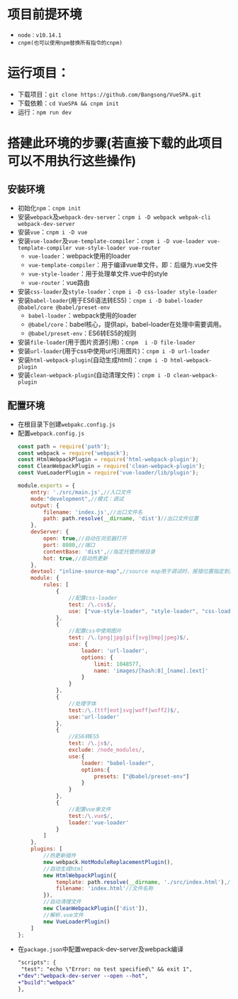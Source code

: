 # 项目前提环境
- `node：v10.14.1`
- `cnpm(也可以使用npm替换所有指令的cnpm)`
# 运行项目：
- 下载项目：`git clone https://github.com/Bangsong/VueSPA.git`
- 下载依赖：`cd VueSPA && cnpm init`
- 运行：`npm run dev`

# 搭建此环境的步骤(若直接下载的此项目可以不用执行这些操作)
## 安装环境
- 初始化`npm`：`cnpm init`
- 安装`webpack`及`webpack-dev-server`：`cnpm i -D webpack webpak-cli webpack-dev-server`
- 安装`vue`：`cnpm i -D vue`
- 安装`vue-loader`及`vue-template-compiler`：`cnpm i -D vue-loader vue-template-compiler vue-style-loader vue-router`
    - `vue-loader`：webpack使用的loader
    - `vue-template-compiler`：用于编译vue单文件，即：后缀为.vue文件
    - `vue-style-loader`：用于处理单文件.vue中的style
    - `vue-router`：vue路由
- 安装`css-loader`及`style-loader`：`cnpm i -D css-loader style-loader`
- 安装`babel-loader`(用于ES6语法转ES5)：`cnpm i -D babel-loader @babel/core @babel/preset-env`
    - `babel-loader`：webpack使用的loader
    - `@babel/core`：babel核心，提供api，babel-loader在处理中需要调用。
    - `@babel/preset-env`：ES6转ES5的规则
- 安装`file-loader`(用于图片资源引用)：`cnpm  i -D file-loader`
- 安装`url-loader`(用于css中使用url引用图片)：`cnpm i -D url-loader`
- 安装`html-webpack-plugin`(自动生成html)：`cnpm i -D html-webpack-plugin`
- 安装`clean-webpack-plugin`(自动清理文件)：`cnpm i -D clean-webpack-plugin`
## 配置环境
- 在根目录下创建`webpakc.config.js`
- 配置`webpack.config.js`
    ``` js
    const path = require('path');
    const webpack = require('webpack');
    const HtmlWebpackPlugin = require('html-webpack-plugin');
    const CleanWebpackPlugin = require('clean-webpack-plugin');
    const VueLoaderPlugin = require('vue-loader/lib/plugin');

    module.exports = {
        entry: './src/main.js',//入口文件
        mode:"development",//模式：调试
        output: {
            filename: 'index.js',//出口文件名
            path: path.resolve(__dirname, 'dist')//出口文件位置
        },
        devServer: {
            open: true,//自动在浏览器打开
            port: 8080,//端口
            contentBase: 'dist',//指定托管的根目录
            hot: true,//启动热更新
        },
        devtool: "inline-source-map",//source map用于调试时，报错位置指定到具体文件
        module: {
            rules: [
                {
                    //配置css-loader
                    test: /\.css$/,
                    use: ["vue-style-loader", "style-loader", "css-loader"]
                },
                {
                    //配置css中使用图片
                    test: /\.(png|jpg|gif|svg|bmp|jpeg)$/,
                    use: {
                        loader: 'url-loader',
                        options: {
                            limit: 1048577,
                            name: 'images/[hash:8]_[name].[ext]'
                        }
                    }
                },
                {
                    //处理字体
                    test:/\.(ttf|eot|svg|woff|woff2)$/,
                    use:'url-loader'
                },
                { 
                    //ES6转ES5
                    test: /\.js$/, 
                    exclude: /node_modules/, 
                    use:{
                        loader: "babel-loader",
                        options:{
                            presets: ["@babel/preset-env"]
                        }
                    }
                },
                {
                    //配置vue单文件
                    test:/\.vue$/,
                    loader:'vue-loader'
                }
            ]
        },
        plugins: [
            //热更新插件
            new webpack.HotModuleReplacementPlugin(),
            //自动生成html
            new HtmlWebpackPlugin({
                template: path.resolve(__dirname, './src/index.html'),//内存中的生成文件存放位置
                filename: 'index.html'//文件名称
            }),
            //自动清理文件
            new CleanWebpackPlugin(['dist']),
            //解析.vue文件
            new VueLoaderPlugin()
        ]
    };
    ```
- 在`package.json`中配置wepack-dev-server及webpack编译
    ``` diff
    "scripts": {
     "test": "echo \"Error: no test specified\" && exit 1",
    +"dev":"webpack-dev-server --open --hot",
    +"build":"webpack"
  },
  ```